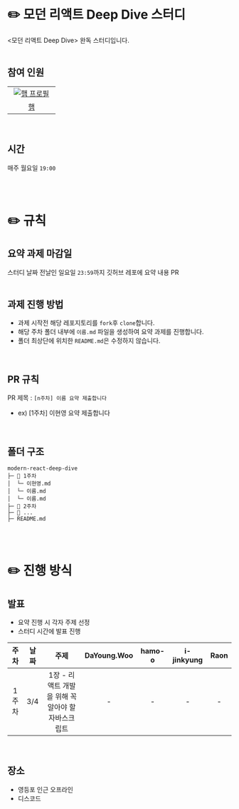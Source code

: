 # ✏️ 모던 리액트 Deep Dive 스터디

<모던 리액트 Deep Dive> 완독 스터디입니다.
<br/>
<br/>

## 참여 인원
<table>
  <tr>
    <td align="center" width="92px">
      <a href="https://github.com/hamo-o" target="_blank">
        <img src="https://github.com/hamo-o.png?width=200px" alt="햄 프로필" />
      </a>
    </td>
  </tr>
  <tr>
    <td align="center">
      <a href="https://github.com/hamo-o" target="_blank">
        햄
      </a>
    </td>
  </tr>
</table>
<br/>

## 시간
매주 월요일 `19:00`

<br/>
<br/>

# ✏️ 규칙

## 요약 과제 마감일
스터디 날짜 전날인 일요일 `23:59`까지 깃허브 레포에 요약 내용 PR
<br/>
<br/>

## 과제 진행 방법
- 과제 시작전 해당 레포지토리를 `fork`후 `clone`합니다.
- 해당 주차 폴더 내부에 `이름.md` 파일을 생성하여 요약 과제를 진행합니다.
- 폴더 최상단에 위치한 `README.md`은 수정하지 않습니다.
<br/>

## PR 규칙
PR 제목 : `[n주차] 이름 요약 제출합니다`
  - ex) [1주차] 이현영 요약 제출합니다
<br/>

## 폴더 구조
```
modern-react-deep-dive
├─ 📁 1주차
│  └─ 이현영.md
│  └─ 이름.md
│  └─ 이름.md
├─ 📁 2주차
├─ 📁 ...
├─ README.md
```
<br/>
<br/>

# ✏️ 진행 방식

## 발표
- 요약 진행 시 각자 주제 선정
- 스터디 시간에 발표 진행

|  주차   |   날짜   | 주제 | DaYoung.Woo | hamo-o | i-jinkyung | Raon |
| :-----: | :------: | :----: | :----: | :----: | :------: | :--: |
| 1주차 | 3/4 |   1장 - 리액트 개발을 위해 꼭 알아야 할 자바스크립트   |  -  | - |  -  |  -  |

<br/>

## 장소
- 영등포 인근 오프라인
- 디스코드
